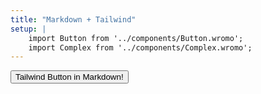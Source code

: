```yaml
---
title: "Markdown + Tailwind"
setup: |
    import Button from '../components/Button.wromo';
    import Complex from '../components/Complex.wromo';
---
```


<div class="grid place-items-center h-screen content-center">
    <Button>Tailwind Button in Markdown!</Button>
    <Complex />
</div>
